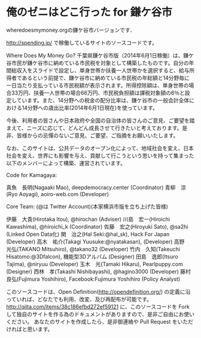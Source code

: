 # 俺のゼニはどこ行った for 鎌ケ谷市

wheredoesmymoney.orgの鎌ケ谷市バージョンです．

http://spending.jp/ で稼働しているサイトのソースコードです。

Where Does My Money Go? 千葉県鎌ケ谷市版（2014年6月1日稼働）は、鎌ケ谷市民が鎌ケ谷市に納めている市民税を対象として構築したものです。自分の年間総収入をスライドで設定し、単身世帯か扶養一人世帯かを選択すると、給与所得者であるという前提で、鎌ケ谷市に納めている市民税の年総額と14分野毎に一日当たり支払っている市民税額が表示されます。所得控除額は、単身世帯の場合33万円、扶養一人世帯の場合66万円、市民税負担額は課税対象額の6％と設定しています。また、14分野への税金の配分比率は、鎌ケ谷市の一般会計全体における14分野への歳出比率(2014年6月1日現在)を使っています。

今後、利用者の皆さんや日本政府や全国の自治体の皆さんのご意見、ご要望を踏まえて、ニーズに応じて、どんどん成長させて行きたいと考えております。是非、皆様からの忌憚のないご意見、ご要望、ご指摘をお願いいたします。

なお、このサイトは、公共データのオープン化によって、地域社会を変え、日本社会を変え、世界にも影響を与え、貢献して行こうという思いを持って集まった以下のメンバーによって構築、運営されています。

Code for Kamagaya:

真魚　長明(Nagaaki Mao), deepdemocracy.center (Coordinator)
青柳　涼(Ryo Aoyagi), aoiro-web.com (Developer)

Core Team: (@は Twitter Account)(本家横浜市版を立ち上げた皆様)

伊藤　大貴(Hirotaka Itou), @hirochan (Adviser)
川島　宏一(Hiroichi Kawashima), @hiroichi_k (Coordinator)
佐藤　宏之(Hiroyuki Sato), @sa2hi (Linked Open Data化)
関　治之(Hal Seki:@hal_sk), Hack For Japan (Developer)
高木　祐介(Takagi Yuusuke:@nyatakasan), (Developer)
高野　光弘(TAKANO Mitsuhiro), @takano32 (Developer)
竹内　久知(Takeuchi Hisatomo:@3Dfalcon), 機能型3Dアルバム (Designer)
田島　逸郎(Itsuro Tajima), @niryuu (Developer)
玉木　光(Tamaki Hikaru), Pearlpuppy.com (Designer)
西林　孝(Takashi Nishibayashi), @hagino3000 (Developer)
藤村　良弘(Fujimura Yoshihiro), Facebook:Fujimura Yoshihiro (Policy Analyst)


このソースコードは、Open Definition(http://opendefinition.org/) の定義に沿っていれば、どなたでも利用、改変、及び再配布が可能です。
http://qiita.com/items/38c186efbd272ef59121
に、このソースコードを Fork して独自のサイトを作る為のドキュメントがありますので、是非ご自由にお使いください。
あなたのサイトを作成したら、是非御連絡や Pull Request をいただければと思います。
